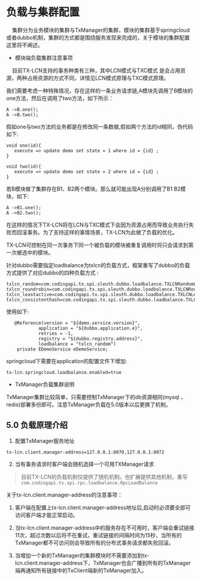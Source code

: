 # 负载与集群配置

&nbsp;&nbsp;&nbsp;&nbsp;集群分为业务模块的集群与TxManager的集群，模块的集群基于springcloud或者dubbo机制，集群的方式都是围绕服务发现来完成的，关于模块的集群配置这里将不阐述。

* 模块端负载集群注意事项

&nbsp;&nbsp;&nbsp;&nbsp;目前TX-LCN支持的事务种类有三种，其中LCN模式与TXC模式 是会占用资源，两种占用资源的方式不同，详情见LCN模式原理与TXC模式原理。

我们需要考虑一种特殊情况，存在这样的一条业务请求链,A模块先调用了B模块的one方法，然后在调用了two方法，如下所示：

```
A ->B.one();
A ->B.two();
```
假如one与two方法的业务都是在修改同一条数据,假如两个方法的id相同，伪代码如下:

```
void one(id){
   execute => update demo set state = 1 where id = {id} ;
}

void two(id){
   execute => update demo set state = 2 where id = {id} ;
}

```


若B模块做了集群存在B1、B2两个模块。那么就可能出现A分别调用了B1 B2模块，如下:

```
A ->B1.one();
A ->B2.two();
```

在这样的情况下TX-LCN将在LCN与TXC模式下会因为资源占用而导致业务执行失败而回滚事务。为了支持这样的事情场景，TX-LCN为此做了负载的优化。

TX-LCN可控制在同一次事务下同一个被负载的模块被重复调用时将只会请求到第一次被选中的模块。

针对dubbo需要指定loadbalance为txlcn的负载方式，框架重写了dubbo的负载方式提供了对应dubbo的四种负载方式 :

```
txlcn_random=com.codingapi.tx.spi.sleuth.dubbo.loadbalance.TXLCNRandomLoadBalance
txlcn_roundrobin=com.codingapi.tx.spi.sleuth.dubbo.loadbalance.TXLCNRoundRobinLoadBalance
txlcn_leastactive=com.codingapi.tx.spi.sleuth.dubbo.loadbalance.TXLCNLeastActiveLoadBalance
txlcn_consistenthash=com.codingapi.tx.spi.sleuth.dubbo.loadbalance.TXLCNConsistentHashLoadBalance
```
使用如下:

```
   @Reference(version = "${demo.service.version}",
            application = "${dubbo.application.e}",
            retries = -1,
            registry = "${dubbo.registry.address}",
            loadbalance = "txlcn_random")
    private EDemoService eDemoService;

```

springcloud下需要在application的配置文件下增加:

```
tx-lcn.springcloud.loadbalance.enabled=true
```

* TxManager负载集群说明

TxManager集群比较简单，只需要控制TxManager下的db资源相同(mysql 、redis)部署多份即可。注意TxManager负载在5.0版本以后更换了机制。


## 5.0 负载原理介绍


1. 配置TxManager服务地址

```
tx-lcn.client.manager-address=127.0.0.1:8070,127.0.0.1:8072
```

2. 当有事务请求时客户端会随机选择一个可用TXManager请求

> 目前TX-LCN的负载机制仅提供了随机机制。也扩展提供其他机制，重写`com.codingapi.tx.spi.rpc.loadbalance.RpcLoadBalance`


关于tx-lcn.client.manager-address的注意事项：

1. 客户端在配置上tx-lcn.client.manager-address地址后,启动时必须要全部可访问客户端才能正常启动。

2. 当tx-lcn.client.manager-address中的服务存在不可用时，客户端会重试链接11次，超过次数以后将不在重试，重试链接的间隔时间为15秒，当所有的TxManager都不可访问则会导致所有的分布式事务请求都失败回滚。

3. 当增加一个新的TxManager的集群模块时不需要添加到tx-lcn.client.manager-address下，TxManager也会广播到所有的TxManager端再通知所有链接中的TxClient端新的TxManager加入。



